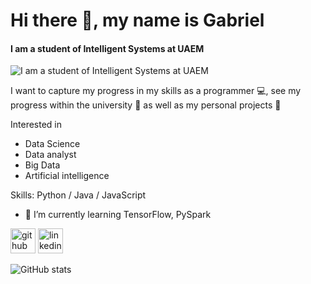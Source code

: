 # Hi there 👋, my name is Gabriel
#### I am a student of Intelligent Systems at UAEM
![I am a student of Intelligent Systems at UAEM](https://images.pexels.com/photos/546819/pexels-photo-546819.jpeg?cs=srgb&dl=pexels-luis-gomes-546819.jpg&fm=jpg?width=200&height=500)

I want to capture my progress in my skills as a programmer 💻, see my progress within the university 📔 as well as my personal projects 🔬

Interested in
- Data Science
- Data analyst
- Big Data
- Artificial intelligence

Skills: Python / Java / JavaScript

- 🌱 I’m currently learning TensorFlow, PySpark


[<img src='https://cdn.jsdelivr.net/npm/simple-icons@3.0.1/icons/github.svg' alt='github' height='40'>](https://github.com/Gabonoid)  [<img src='https://cdn.jsdelivr.net/npm/simple-icons@3.0.1/icons/linkedin.svg' alt='linkedin' height='40'>](https://www.linkedin.com/in/gabriel-omar-serrano-jaimes-102a1b210/)  

![GitHub stats](https://github-readme-stats.vercel.app/api?username=Gabonoid&show_icons=true)  
<!---
Gabonoid/Gabonoid is a ✨ special ✨ repository because its `README.md` (this file) appears on your GitHub profile.
You can click the Preview link to take a look at your changes.
--->
